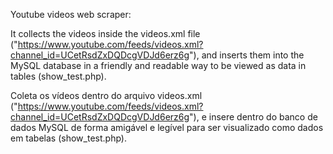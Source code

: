 Youtube videos web scraper:

It collects the videos inside the videos.xml file ("https://www.youtube.com/feeds/videos.xml?channel_id=UCetRsdZxDQDcgVDJd6erz6g"), and inserts them into the MySQL database in a friendly and readable way to be viewed as data in tables (show_test.php).

Coleta os vídeos dentro do arquivo videos.xml ("https://www.youtube.com/feeds/videos.xml?channel_id=UCetRsdZxDQDcgVDJd6erz6g"), e insere dentro do banco de dados MySQL de forma amigável e legível para ser visualizado como dados em tabelas (show_test.php).

